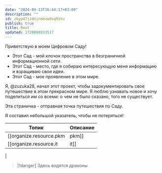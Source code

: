 ```yaml
---
date: "2024-04-13T16:44:17+03:00"
description: ""
id: zkyp47jzdnjndevwdsq91hu
publish: true
title: Root
updated: 1720868933517
---
```


Приветствую в моем Цифровом Саду!

- Этот Сад - мой клочок пространства в безграничной информационной сети.
- Этот Сад - место, где я собираю интересующую меня информацию и взращиваю свои идеи.
- Этот Сад - мое проявление в этом мире.

Я, @zuzuka28, начал этот проект, чтобы задокументировать свое путешествие в этом прекрасном мире.
Я люблю узнавать новое и хочу поделиться им со всеми: о чем не было сказано, того не существует.

Эта страничка - отправная точка путешествия по Саду.

Я составил небольшой указатель, чтобы не потеряться!

| Топик                     | Описание                                                  |
| ------------------------- | --------------------------------------------------------- |
| [[organize.resource.pkm|pkm]] | О Саде: как выращивать, как ухаживать, как собирать плоды |
| [[organize.resource.it|it]]  | Про IT, программирование, инструменты автоматизации       |
|  

> [!danger] Здесь водятся драконы
